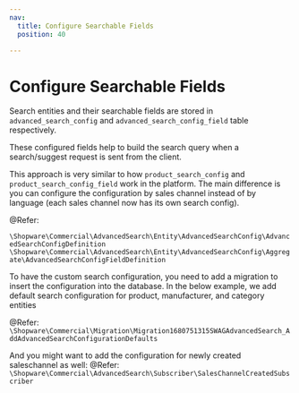 ```yaml
---
nav:
  title: Configure Searchable Fields
  position: 40

---
```


# Configure Searchable Fields

Search entities and their searchable fields are stored in `advanced_search_config` and `advanced_search_config_field` table respectively.

These configured fields help to build the search query when a search/suggest request is sent from the client.

This approach is very similar to how `product_search_config` and `product_search_config_field` work in the platform. The main difference is you can configure the configuration by sales channel instead of by language (each sales channel now has its own search config).

@Refer:

`\Shopware\Commercial\AdvancedSearch\Entity\AdvancedSearchConfig\AdvancedSearchConfigDefinition`
`\Shopware\Commercial\AdvancedSearch\Entity\AdvancedSearchConfig\Aggregate\AdvancedSearchConfigFieldDefinition`

To have the custom search configuration, you need to add a migration to insert the configuration into the database. In the below example, we add default search configuration for product, manufacturer, and category entities

@Refer: `\Shopware\Commercial\Migration\Migration1680751315SWAGAdvancedSearch_AddAdvancedSearchConfigurationDefaults`

And you might want to add the configuration for newly created saleschannel as well:
@Refer: `\Shopware\Commercial\AdvancedSearch\Subscriber\SalesChannelCreatedSubscriber`
